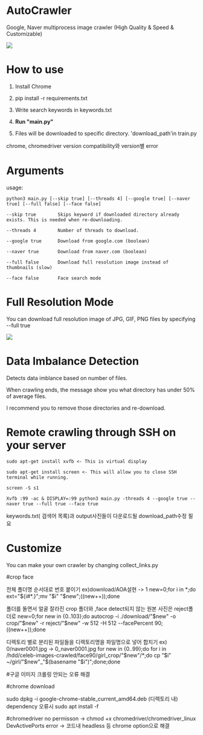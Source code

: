 # AutoCrawler
Google, Naver multiprocess image crawler (High Quality & Speed & Customizable)

![](docs/animation.gif)

# How to use

1. Install Chrome

2. pip install -r requirements.txt

3. Write search keywords in keywords.txt

4. **Run "main.py"**

5. Files will be downloaded to specific directory. 'download_path'in train.py

chrome, chromedriver version compatibility와 version별 error 

# Arguments
usage:
```
python3 main.py [--skip true] [--threads 4] [--google true] [--naver true] [--full false] [--face false]
```

```
--skip true        Skips keyword if downloaded directory already exists. This is needed when re-downloading.

--threads 4        Number of threads to download.

--google true      Download from google.com (boolean)

--naver true       Download from naver.com (boolean)

--full false       Download full resolution image instead of thumbnails (slow)

--face false       Face search mode
```


# Full Resolution Mode

You can download full resolution image of JPG, GIF, PNG files by specifying --full true

![](docs/full.gif)



# Data Imbalance Detection

Detects data imblance based on number of files.

When crawling ends, the message show you what directory has under 50% of average files.

I recommend you to remove those directories and re-download.


# Remote crawling through SSH on your server

```
sudo apt-get install xvfb <- This is virtual display

sudo apt-get install screen <- This will allow you to close SSH terminal while running.

screen -S s1

Xvfb :99 -ac & DISPLAY=:99 python3 main.py -threads 4 --google true --naver true --full true --face true
```

keywords.txt( 검색어 목록)과 output사진들이 다운로드될 download_path수정 필요

# Customize

You can make your own crawler by changing collect_links.py


#crop face 

전체 폴더명 순서대로 번호 붙이기
ex)download/AOA설현 -> 1
new=0;for i in *;do ext="${i#*.}";mv "$i" "$new";((new++));done

폴더를 돌면서 얼굴 잘라진 crop 폴더와 ,face detect되지 않는 원본 사진은 reject폴더로
new=0;for new in {0..103};do autocrop -i  ./download/"$new"  -o crop/"$new"  -r reject/"$new"  -w 512 -H 512 --facePercent 90;((new++));done

디렉토리 별로 분리된 파일들을 디렉토리명을 파일명으로 넣어 합치기
ex) 0/naver0001.jpg -> 0_naver0001.jpg
for new in {0..99};do for i in /hdd/celeb-images-crawled/face90/girl_crop/"$new"/*;do cp ”$i" ~/girl/"$new"_"$(basename "$i")";done;done


#구글 이미지 크롤링 안되는 오류 해결

#chrome download

sudo dpkg -i google-chrome-stable_current_amd64.deb (디렉토리 내)
dependency 오류시 sudo apt install -f 

#chromedriver
no permisson -> chmod +x chromedriver/chromedriver_linux
DevActivePorts error -> 코드내 headless 등 chrome option으로 해결